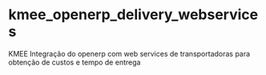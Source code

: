 kmee_openerp_delivery_webservices
=================================

KMEE Integração do openerp com web services de  transportadoras para obtenção de custos e tempo de entrega 

